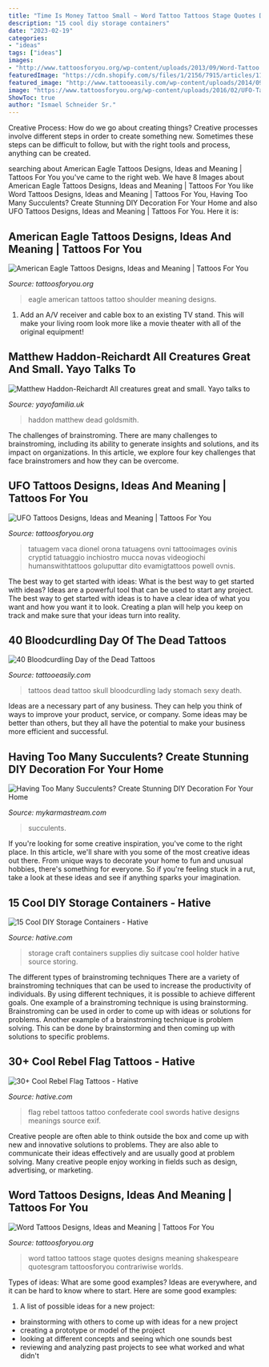 ```yaml
---
title: "Time Is Money Tattoo Small ~ Word Tattoo Tattoos Stage Quotes Designs Meaning Shakespeare Quotesgram Tattoosforyou Contrariwise Worlds"
description: "15 cool diy storage containers"
date: "2023-02-19"
categories:
- "ideas"
tags: ["ideas"]
images:
- "http://www.tattoosforyou.org/wp-content/uploads/2013/09/Word-Tattoo.jpg"
featuredImage: "https://cdn.shopify.com/s/files/1/2156/7915/articles/118696612_352279302616681_1634016414770192697_n_1200x1702.jpg?v=1599161055"
featured_image: "http://www.tattooeasily.com/wp-content/uploads/2014/09/tumblr_lkxpepxIx01qjj2xvo1_500.jpg"
image: "https://www.tattoosforyou.org/wp-content/uploads/2016/02/UFO-Tattoo-Sleeve.jpg"
ShowToc: true
author: "Ismael Schneider Sr."
---
```



Creative Process: How do we go about creating things?
Creative processes involve different steps in order to create something new. Sometimes these steps can be difficult to follow, but with the right tools and process, anything can be created.

	

		
searching about American Eagle Tattoos Designs, Ideas and Meaning | Tattoos For You you've came to the right web. We have 8 Images about American Eagle Tattoos Designs, Ideas and Meaning | Tattoos For You like Word Tattoos Designs, Ideas and Meaning | Tattoos For You, Having Too Many Succulents? Create Stunning DIY Decoration For Your Home and also UFO Tattoos Designs, Ideas and Meaning | Tattoos For You. Here it is:
		
    
## American Eagle Tattoos Designs, Ideas And Meaning | Tattoos For You

<img loading=lazy src="https://www.tattoosforyou.org/wp-content/uploads/2016/03/American-Eagle-Tattoo-Shoulder.jpg" onerror="this.onerror=null;this.src='https://tse4.mm.bing.net/th?id=OIP.CjAnQvhXDJ0UjdpbH-4wCwHaJ4&amp;pid=15.1';" alt="American Eagle Tattoos Designs, Ideas and Meaning | Tattoos For You">

_Source: tattoosforyou.org_

>eagle american tattoos tattoo shoulder meaning designs. 

	

1. Add an A/V receiver and cable box to an existing TV stand. This will make your living room look more like a movie theater with all of the original equipment!

    
## Matthew Haddon-Reichardt All Creatures Great And Small. Yayo Talks To

<img loading=lazy src="https://cdn.shopify.com/s/files/1/2156/7915/articles/118696612_352279302616681_1634016414770192697_n_1200x1702.jpg?v=1599161055" onerror="this.onerror=null;this.src='https://tse1.mm.bing.net/th?id=OIP.pRz5m44O-ZLe0vrotqCGRgHaKg&amp;pid=15.1';" alt="Matthew Haddon-Reichardt All creatures great and small. Yayo talks to">

_Source: yayofamilia.uk_

>haddon matthew dead goldsmith. 

	

The challenges of brainstroming.
There are many challenges to brainstroming, including its ability to generate insights and solutions, and its impact on organizations. In this article, we explore four key challenges that face brainstromers and how they can be overcome.

    
## UFO Tattoos Designs, Ideas And Meaning | Tattoos For You

<img loading=lazy src="https://www.tattoosforyou.org/wp-content/uploads/2016/02/UFO-Tattoo-Sleeve.jpg" onerror="this.onerror=null;this.src='https://tse1.mm.bing.net/th?id=OIP.0ZoC1mJNX0wggCnrbvV4uAHaLE&amp;pid=15.1';" alt="UFO Tattoos Designs, Ideas and Meaning | Tattoos For You">

_Source: tattoosforyou.org_

>tatuagem vaca dionel orona tatuagens ovni tattooimages ovinis cryptid tatuaggio inchiostro mucca novas videogiochi humanswithtattoos goluputtar dito evamigtattoos powell ovnis. 

	

The best way to get started with ideas: What is the best way to get started with ideas?
Ideas are a powerful tool that can be used to start any project. The best way to get started with ideas is to have a clear idea of what you want and how you want it to look. Creating a plan will help you keep on track and make sure that your ideas turn into reality.

    
## 40 Bloodcurdling Day Of The Dead Tattoos

<img loading=lazy src="http://www.tattooeasily.com/wp-content/uploads/2014/09/tumblr_lkxpepxIx01qjj2xvo1_500.jpg" onerror="this.onerror=null;this.src='https://tse2.mm.bing.net/th?id=OIP.TwL2svIAts_v7ovznkYokgHaJE&amp;pid=15.1';" alt="40 Bloodcurdling Day of the Dead Tattoos">

_Source: tattooeasily.com_

>tattoos dead tattoo skull bloodcurdling lady stomach sexy death. 

	

Ideas are a necessary part of any business. They can help you think of ways to improve your product, service, or company. Some ideas may be better than others, but they all have the potential to make your business more efficient and successful.

    
## Having Too Many Succulents? Create Stunning DIY Decoration For Your Home

<img loading=lazy src="http://mykarmastream.com/wp-content/uploads/2017/04/succulent-decor-9.jpg" onerror="this.onerror=null;this.src='https://tse1.mm.bing.net/th?id=OIP.oe4XVCqklmpDPfrKQpf3zwHaLH&amp;pid=15.1';" alt="Having Too Many Succulents? Create Stunning DIY Decoration For Your Home">

_Source: mykarmastream.com_

>succulents. 

	

If you're looking for some creative inspiration, you've come to the right place. In this article, we'll share with you some of the most creative ideas out there. From unique ways to decorate your home to fun and unusual hobbies, there's something for everyone. So if you're feeling stuck in a rut, take a look at these ideas and see if anything sparks your imagination.

    
## 15 Cool DIY Storage Containers - Hative

<img loading=lazy src="https://hative.com/wp-content/uploads/2014/11/diy-storage-containers/3-old-suitcase-craft-supplies-holder.jpg" onerror="this.onerror=null;this.src='https://tse3.mm.bing.net/th?id=OIP.TKnGfSCWZWXl5ECbdYWwwwHaJ4&amp;pid=15.1';" alt="15 Cool DIY Storage Containers - Hative">

_Source: hative.com_

>storage craft containers supplies diy suitcase cool holder hative source storing. 

	

The different types of brainstroming techniques
There are a variety of brainstroming techniques that can be used to increase the productivity of individuals. By using different techniques, it is possible to achieve different goals. One example of a brainstroming technique is using brainstorming. Brainstroming can be used in order to come up with ideas or solutions for problems. Another example of a brainstroming technique is problem solving. This can be done by brainstorming and then coming up with solutions to specific problems.

    
## 30+ Cool Rebel Flag Tattoos - Hative

<img loading=lazy src="https://hative.com/wp-content/uploads/2014/04/rebel-flag-tattoos/27-flag-and-swords-on-back.jpg" onerror="this.onerror=null;this.src='https://tse2.mm.bing.net/th?id=OIP.dCZj92qP_FIX9_3mSk31HQHaJ4&amp;pid=15.1';" alt="30+ Cool Rebel Flag Tattoos - Hative">

_Source: hative.com_

>flag rebel tattoos tattoo confederate cool swords hative designs meanings source exif. 

	

Creative people are often able to think outside the box and come up with new and innovative solutions to problems. They are also able to communicate their ideas effectively and are usually good at problem solving. Many creative people enjoy working in fields such as design, advertising, or marketing.

    
## Word Tattoos Designs, Ideas And Meaning | Tattoos For You

<img loading=lazy src="http://www.tattoosforyou.org/wp-content/uploads/2013/09/Word-Tattoo.jpg" onerror="this.onerror=null;this.src='https://tse2.mm.bing.net/th?id=OIP.EEPehCY6HTJzhN2eJMO9oQHaJ4&amp;pid=15.1';" alt="Word Tattoos Designs, Ideas and Meaning | Tattoos For You">

_Source: tattoosforyou.org_

>word tattoo tattoos stage quotes designs meaning shakespeare quotesgram tattoosforyou contrariwise worlds. 

	

Types of ideas: What are some good examples?
Ideas are everywhere, and it can be hard to know where to start. Here are some good examples:
1. A list of possible ideas for a new project: 
- brainstorming with others to come up with ideas for a new project 
- creating a prototype or model of the project 
- looking at different concepts and seeing which one sounds best 
- reviewing and analyzing past projects to see what worked and what didn't 

